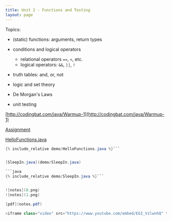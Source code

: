 ```yaml
---
title: Unit 2 - Functions and Testing
layout: page
---
```


Topics:

- (static) functions: arguments, return types

- conditions and logical operators
    - relational operators `==`, `<`, etc.
    - logical operators: `&&`, `||`, `!`

- truth tables: and, or, not

- logic and set theory

- De Morgan's Laws

- unit testing


[http://codingbat.com/java/Warmup-1](http://codingbat.com/java/Warmup-1)



[Assignment](Unit2_Assignment)


[HelloFunctions.java](demo/HelloFunctions.java)

```java
{% include_relative demo/HelloFunctions.java %}```


[SleepIn.java](demo/SleepIn.java)

```java
{% include_relative demo/SleepIn.java %}```


![notes](0.png)
![notes](1.png)

[pdf](notes.pdf)

<iframe class="video" src="https://www.youtube.com/embed/EGI_VzlwnhQ" title="YouTube video player" frameborder="0" allow="accelerometer; autoplay; clipboard-write; encrypted-media; gyroscope; picture-in-picture" allowfullscreen></iframe>

